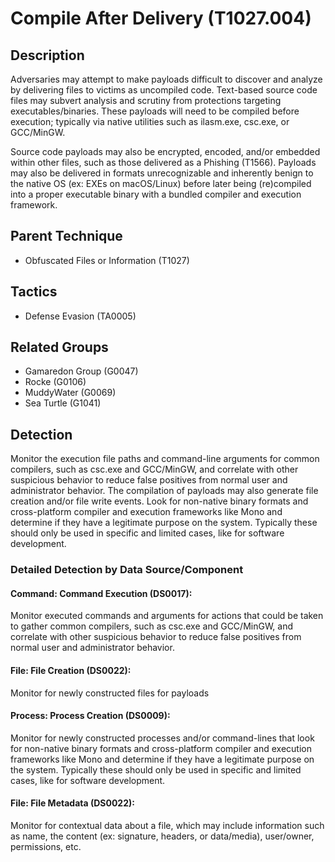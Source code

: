 # Compile After Delivery (T1027.004)

## Description
Adversaries may attempt to make payloads difficult to discover and analyze by delivering files to victims as uncompiled code. Text-based source code files may subvert analysis and scrutiny from protections targeting executables/binaries. These payloads will need to be compiled before execution; typically via native utilities such as ilasm.exe, csc.exe, or GCC/MinGW.

Source code payloads may also be encrypted, encoded, and/or embedded within other files, such as those delivered as a Phishing (T1566). Payloads may also be delivered in formats unrecognizable and inherently benign to the native OS (ex: EXEs on macOS/Linux) before later being (re)compiled into a proper executable binary with a bundled compiler and execution framework.

## Parent Technique
- Obfuscated Files or Information (T1027)

## Tactics
- Defense Evasion (TA0005)

## Related Groups
- Gamaredon Group (G0047)
- Rocke (G0106)
- MuddyWater (G0069)
- Sea Turtle (G1041)

## Detection
Monitor the execution file paths and command-line arguments for common compilers, such as csc.exe and GCC/MinGW, and correlate with other suspicious behavior to reduce false positives from normal user and administrator behavior. The compilation of payloads may also generate file creation and/or file write events. Look for non-native binary formats and cross-platform compiler and execution frameworks like Mono and determine if they have a legitimate purpose on the system. Typically these should only be used in specific and limited cases, like for software development.

### Detailed Detection by Data Source/Component
#### Command: Command Execution (DS0017): 
Monitor executed commands and arguments for actions that could be taken to gather common compilers, such as csc.exe and GCC/MinGW, and correlate with other suspicious behavior to reduce false positives from normal user and administrator behavior.

#### File: File Creation (DS0022): 
Monitor for newly constructed files for payloads

#### Process: Process Creation (DS0009): 
Monitor for newly constructed processes and/or command-lines that look for non-native binary formats and cross-platform compiler and execution frameworks like Mono and determine if they have a legitimate purpose on the system. Typically these should only be used in specific and limited cases, like for software development.

#### File: File Metadata (DS0022): 
Monitor for contextual data about a file, which may include information such as name, the content (ex: signature, headers, or data/media), user/owner, permissions, etc.

